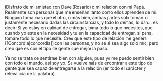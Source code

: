 iDisfruto de mi amistad con Dave (Rosario) o mi relación con mi Papá. Realmente son personas que me enseñan tanto como ellos aprenden de mí. Ninguno toma mas que el otro, o más bien, ambas partes solo toman lo justamente necesario dadas las circunstancias, y todo lo demás, lo dan... es decir: Si yo estoy en calidad de entregar, toma todo lo que necesites, que cuando yo este en la necesidad y tu en la capacidad de entregar, si pena, tomaré todo lo que necesite. Creo que este tipo de relación me genera [[Concordia|concordia]] con las personas, y no se si sea algo solo mío, pero creo que es con el tipo de gente que mejor la paso. 

Ya no se trata de sentirme bien con alguien, pues yo me puedo sentir bien con todo el mundo, así soy yo. Se vuelve más de encontrar a este tipo de gente que sea capaz de entregarse a la relación (en todo el carácter y relevancia de la palabra). 